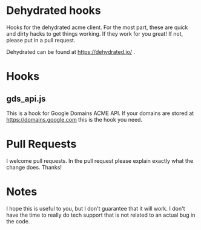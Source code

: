 # Dehydrated hooks
Hooks for the dehydrated acme client.  For the most part, these are quick and dirty hacks to get things working.
If they work for you great!  If not, please put in a pull request.

Dehydrated can be found at https://dehydrated.io/ .

# Hooks
## gds_api.js
This is a hook for Google Domains ACME API.  If your domains are stored at https://domains.google.com this is the
hook you need.

# Pull Requests
I welcome pull requests.  In the pull request please explain exactly what the change does.  Thanks!

# Notes
I hope this is useful to you, but I don't guarantee that it will work.  I don't have the time to really do tech
support that is not related to an actual bug in the code.